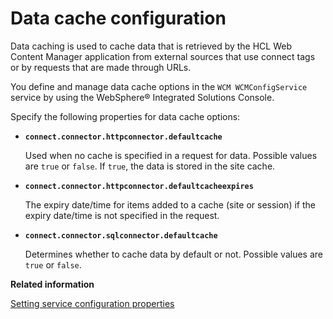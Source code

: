 # Data cache configuration

Data caching is used to cache data that is retrieved by the HCL Web Content Manager application from external sources that use connect tags or by requests that are made through URLs.

You define and manage data cache options in the `WCM WCMConfigService` service by using the WebSphere® Integrated Solutions Console.

Specify the following properties for data cache options:

-   **`connect.connector.httpconnector.defaultcache`**

    Used when no cache is specified in a request for data. Possible values are `true` or `false`. If `true`, the data is stored in the site cache.

-   **`connect.connector.httpconnector.defaultcacheexpires`**

    The expiry date/time for items added to a cache \(site or session\) if the expiry date/time is not specified in the request.

-   **`connect.connector.sqlconnector.defaultcache`**

    Determines whether to cache data by default or not. Possible values are `true` or `false`.



**Related information**  


[Setting service configuration properties](../admin-system/adsetcfg.md)

